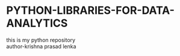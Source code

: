 # PYTHON-LIBRARIES-FOR-DATA-ANALYTICS
this is my python repository 
<br>author-krishna prasad lenka</br>
